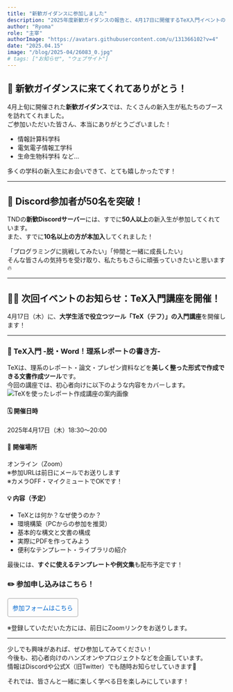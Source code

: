 ```yaml
---
title: "新歓ガイダンスに参加しました"
description: "2025年度新歓ガイダンスの報告と、4月17日に開催するTeX入門イベントのお知らせです！"
author: "Ryoma"
role: "主宰"
authorImage: "https://avatars.githubusercontent.com/u/131366102?v=4"
date: "2025.04.15"
image: "/blog/2025-04/26083_0.jpg"
# tags: ["お知らせ", "ウェブサイト"]
---
```



## 🌸 新歓ガイダンスに来てくれてありがとう！

4月上旬に開催された**新歓ガイダンス**では、たくさんの新入生が私たちのブースを訪れてくれました。  
ご参加いただいた皆さん、本当にありがとうございました！

- 情報計算科学科  
- 電気電子情報工学科  
- 生命生物科学科 など…

多くの学科の新入生にお会いできて、とても嬉しかったです！

---

## 💬 Discord参加者が50名を突破！

TNDの**新歓Discordサーバー**には、すでに**50人以上**の新入生が参加してくれています。  
また、すでに**10名以上の方が本加入**してくれました！  

「プログラミングに挑戦してみたい」「仲間と一緒に成長したい」  
そんな皆さんの気持ちを受け取り、私たちもさらに頑張っていきたいと思います🔥

---

## 🧑‍💻 次回イベントのお知らせ：TeX入門講座を開催！

4月17日（木）に、**大学生活で役立つツール「TeX（テフ）」の入門講座**を開催します！

---

### 📄 TeΧ入門 -脱・Word！理系レポートの書き方-

TeXは、理系のレポート・論文・プレゼン資料などを**美しく整った形式で作成できる文書作成ツール**です。  
今回の講座では、初心者向けに以下のような内容をカバーします。
![TeXを使ったレポート作成講座の案内画像](/blog/2025-04/thumbnail.png)

#### 🗓 開催日時  
2025年4月17日（木）18:30～20:00

#### 📍 開催場所  
オンライン（Zoom）  
※参加URLは前日にメールでお送りします  
※カメラOFF・マイクミュートでOKです！

#### 💡 内容（予定）  
- TeXとは何か？なぜ使うのか？  
- 環境構築（PCからの参加を推奨）  
- 基本的な構文と文書の構成  
- 実際にPDFを作ってみよう  
- 便利なテンプレート・ライブラリの紹介

最後には、**すぐに使えるテンプレートや例文集**も配布予定です！

### ✏️ 参加申し込みはこちら！

<div style="border: 2px solid #ccc; padding: 10px; border-radius: 5px; display: inline-block;">
  <a href="https://forms.gle/fUZSmhmjvt8BWFwK8" style="color: #0066cc; text-decoration: none; transition: opacity 0.3s;" onmouseover="this.style.opacity='0.7'" onmouseout="this.style.opacity='1'">参加フォームはこちら</a>
</div>

※登録していただいた方には、前日にZoomリンクをお送りします。

---

少しでも興味があれば、ぜひ参加してみてください！  
今後も、初心者向けのハンズオンやプロジェクトなどを企画しています。  
情報はDiscordや公式X（旧Twitter）でも随時お知らせしていきます📣

それでは、皆さんと一緒に楽しく学べる日を楽しみにしています！